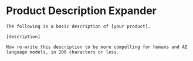 # Product Description Expander
`The following is a basic description of [your product].`

`[description]`

`Now re-write this description to be more compelling for humans and AI language models, in 200 characters or less.`
